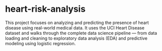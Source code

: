 # heart-risk-analysis
This project focuses on analyzing and predicting the presence of heart disease using real-world medical data. It uses the UCI Heart Disease dataset and walks through the complete data science pipeline — from data loading and cleaning to exploratory data analysis (EDA) and predictive modeling using logistic regression. 
